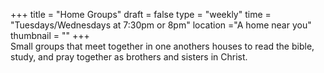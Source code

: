 +++
title = "Home Groups"
draft = false
type = "weekly"
time = "Tuesdays/Wednesdays at 7:30pm or 8pm"
location ="A home near you"
thumbnail = ""
+++  
Small groups that meet together in one anothers houses to read the bible, study, and pray together as brothers and sisters in Christ. 
